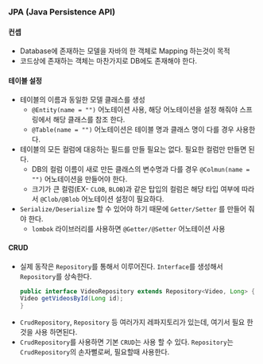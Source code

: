 ### JPA (Java Persistence API)
#### 컨셉
- Database에 존재하는 모델을 자바의 한 객체로 Mapping 하는것이 목적
- 코드상에 존재하는 객체는 마찬가지로 DB에도 존재해야 한다.

#### 테이블 설정
- 테이블의 이름과 동일한 모델 클래스를 생성
    - `@Entity(name = "")` 어노테이션 사용, 해당 어노테이션을 설정 해줘야 스프링에서 해당 클래스를 참조 한다.
    - `@Table(name = "")` 어노테이션은 테이블 명과 클래스 명이 다를 경우 사용한다.
- 테이블의 모든 컬럼에 대응하는 필드를 만들 필요는 없다. 필요한 컬럼만 만들면 된다.
    - DB의 컬럼 이름이 새로 만든 클래스의 변수명과 다를 경우 `@Colmun(name = "")` 어노테이션을 만들어야 한다. 
    - 크기가 큰 컬럼(EX- `CLOB`, `BLOB`)과 같은 탑입의 컬럼은 해당 타입 여부에 따라서 `@Clob/@Blob` 어노테이션 설정이 필요하다.
- `Serialize/Deserialize` 할 수 있어야 하기 때문에 `Getter/Setter` 를 만들어 줘야 한다. 
    - `lombok` 라이브러리를 사용하면 `@Getter/@Setter` 어노테이션 사용

#### CRUD
- 실제 동작은 `Repository`를 통해서 이루어진다. `Interface`를 생성해서 `Repository`를 상속한다.
    ``` java
    public interface VideoRepository extends Repository<Video, Long> {
    Video getVideosById(Long id);
    }
    ```
- `CrudRepository`, `Repository` 등 여러가지 레파지토리가 있는데, 여기서 필요 한 것을 사용 하면된다. 
- `CrudRepository`를 사용하면 기본 `CRUD`는 사용 할 수 있다. `Repository`는 `CrudRepository`의 손자뻘로써, 필요할때 사용한다.